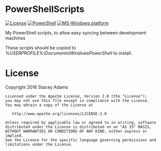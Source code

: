 PowerShellScripts
=================

[![License](https://img.shields.io/badge/license-Apache%202-blue.svg)](https://raw.githubusercontent.com/staceybellerose/PowerShellScripts/master/LICENSE)
[![PowerShell](https://img.shields.io/badge/language-PowerShell-green.svg)](https://microsoft.com/powershell)
[![MS-Windows platform](https://img.shields.io/badge/platform-Windows-yellow.svg)](http://microsoft.com)

My PowerShell scripts, to allow easy syncing between development machines

These scripts should be copied to
*%USERPROFILE%\Documents\WindowsPowerShell*
to install.

License
=======

Copyright 2016 Stacey Adams

    Licensed under the Apache License, Version 2.0 (the "License");
    you may not use this file except in compliance with the License.
    You may obtain a copy of the License at

       http://www.apache.org/licenses/LICENSE-2.0

    Unless required by applicable law or agreed to in writing, software
    distributed under the License is distributed on an "AS IS" BASIS,
    WITHOUT WARRANTIES OR CONDITIONS OF ANY KIND, either express or implied.
    See the License for the specific language governing permissions and
    limitations under the License.
